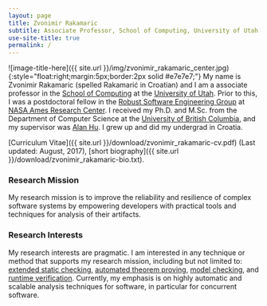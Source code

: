 ```yaml
---
layout: page
title: Zvonimir Rakamaric
subtitle: Associate Professor, School of Computing, University of Utah
use-site-title: true
permalink: /
---
```

![image-title-here]({{ site.url }}/img/zvonimir_rakamaric_center.jpg){:style="float:right;margin:5px;border:2px solid #e7e7e7;"}
My name is Zvonimir Rakamaric (spelled Rakamarić in Croatian)  and I am a
associate professor in the [School of Computing](http://www.cs.utah.edu/) at
the [University of Utah](https://www.utah.edu/). Prior to this, I was a
postdoctoral fellow in the [Robust Software Engineering
Group](https://ti.arc.nasa.gov/tech/rse/) at [NASA Ames Research
Center](https://www.nasa.gov/ames). I received my Ph.D. and M.Sc. from the
Department of Computer Science at the [University of British
Columbia](https://www.ubc.ca/), and my supervisor was [Alan
Hu](http://www.cs.ubc.ca/~ajh/). I grew up and did my undergrad in Croatia.

[Curriculum Vitae]({{ site.url }}/download/zvonimir_rakamaric-cv.pdf) (Last updated: August, 2017),
[short biography]({{ site.url }}/download/zvonimir_rakamaric-bio.txt).

### Research Mission

My research mission is to improve the reliability and resilience of complex
software systems by empowering developers with practical tools and techniques
for analysis of their artifacts.

### Research Interests

My research interests are pragmatic. I am interested in any technique or method
that supports my research mission, including but not limited to: [extended
static checking](https://en.wikipedia.org/wiki/Extended_static_checking),
[automated theorem
proving](https://en.wikipedia.org/wiki/Automated_theorem_proving), [model
checking](https://en.wikipedia.org/wiki/Model_checking), and [runtime
verification](https://en.wikipedia.org/wiki/Runtime_verification). Currently,
my emphasis is on highly automatic and scalable analysis techniques for
software, in particular for concurrent software.

